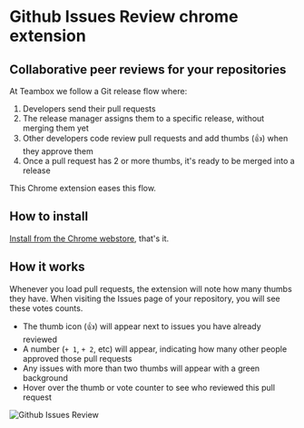 # Github Issues Review chrome extension

## Collaborative peer reviews for your repositories

At Teambox we follow a Git release flow where:

1. Developers send their pull requests
2. The release manager assigns them to a specific release, without merging them yet
3. Other developers code review pull requests and add thumbs (:+1:) when they approve them
4. Once a pull request has 2 or more thumbs, it's ready to be merged into a release

This Chrome extension eases this flow.


## How to install

[Install from the Chrome webstore](https://chrome.google.com/webstore/detail/github-pull-request-revie/almhmmbcihjjadclalgeejgllhboddgp), that's it.


## How it works

Whenever you load pull requests, the extension will note how many thumbs they have.
When visiting the Issues page of your repository, you will see these votes counts.

- The thumb icon (:+1:) will appear next to issues you have already reviewed
- A number (`+ 1`, `+ 2`, etc) will appear, indicating how many other people approved those pull requests
- Any issues with more than two thumbs will appear with a green background
- Hover over the thumb or vote counter to see who reviewed this pull request

![Github Issues Review](http://cl.ly/image/351O13001810/content)





